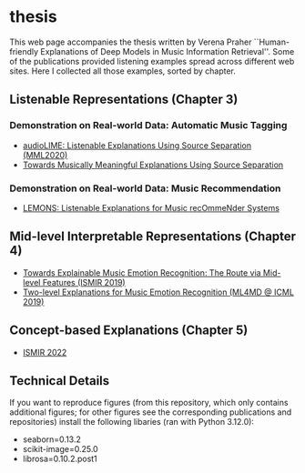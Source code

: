 # thesis

This web page accompanies the thesis written by Verena Praher ``Human-friendly Explanations of Deep Models in Music Information Retrieval''. Some of the publications provided listening examples spread across different web sites. Here I collected all those examples, sorted by chapter.

## Listenable Representations (Chapter 3)

### Demonstration on Real-world Data: Automatic Music Tagging

* [audioLIME: Listenable Explanations Using Source Separation (MML2020)](https://soundcloud.com/veroamilbe/sets/mml2020-explanation-example)
* [Towards Musically Meaningful Explanations Using Source Separation](https://expectopatronum.github.io/thesis/chapter3/towards_musically_meaningful_explanations.html)


### Demonstration on Real-world Data: Music Recommendation

* [LEMONS: Listenable Explanations for Music recOmmeNder Systems](https://github.com/cpjku/lemons)

## Mid-level Interpretable Representations (Chapter 4)

* [Towards Explainable Music Emotion Recognition: The Route via Mid-level Features (ISMIR 2019)](https://expectopatronum.github.io/thesis/chapter4/ismir_example.html)
* [Two-level Explanations for Music Emotion Recognition (ML4MD @ ICML 2019)](https://expectopatronum.github.io/thesis/chapter4/ICML_example.html)

## Concept-based Explanations (Chapter 5)

* [ISMIR 2022](https://github.com/CPJKU/composer_concept)


## Technical Details

If you want to reproduce figures (from this repository, which only contains additional figures; for other figures see the corresponding publications and repositories) install the following libaries (ran with Python 3.12.0):

- seaborn=0.13.2
- scikit-image=0.25.0
- librosa=0.10.2.post1
<!-- - Cython=3.0.11
- madmom=0.16.1 -->

